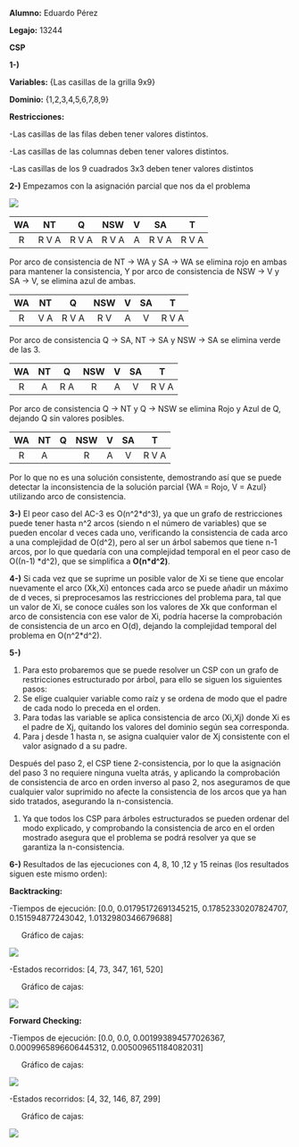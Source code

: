 ﻿**Alumno:** Eduardo Pérez

**Legajo:** 13244

**CSP**

**1-)** 

**Variables:** {Las casillas de la grilla 9x9}

**Dominio:** {1,2,3,4,5,6,7,8,9}

**Restricciones:**

-Las casillas de las filas deben tener valores distintos.

-Las casillas de las columnas deben tener valores distintos.

-Las casillas de los 9 cuadrados 3x3 deben tener valores distintos

**2-)** Empezamos con la asignación parcial que nos da el problema

![](Aspose.Words.7f216151-f765-4824-af0d-46cf3762f5f9.001.png)

|WA|NT|Q|NSW|V|SA|T|
| :-: | :-: | :-: | :-: | :-: | :-: | :-: |
|R|R V A|R V A|R V A|A|R V A|R V A|

Por arco de consistencia de NT -> WA y SA -> WA se elimina rojo en ambas para mantener la consistencia, Y por arco de consistencia de NSW -> V y SA -> V, se elimina azul de ambas.

|WA|NT|Q|NSW|V|SA|T|
| :-: | :-: | :-: | :-: | :-: | :-: | :-: |
|R|V A|R V A|R V|A|V|R V A|


Por arco de consistencia Q -> SA, NT -> SA y NSW -> SA se elimina verde de las 3.

|WA|NT|Q|NSW|V|SA|T|
| :-: | :-: | :-: | :-: | :-: | :-: | :-: |
|R|A|R A|R|A|V|R V A|

Por arco de consistencia Q -> NT y Q -> NSW se elimina Rojo y Azul de Q, dejando Q sin valores posibles.

|WA|NT|Q|NSW|V|SA|T|
| :-: | :-: | :-: | :-: | :-: | :-: | :-: |
|R|A||R|A|V|R V A|
Por lo que no es una solución consistente, demostrando así que se puede detectar la inconsistencia de la solución parcial {WA = Rojo, V = Azul} utilizando arco de consistencia.

**3-)** El peor caso del AC-3 es O(n^2\*d^3), ya que un grafo de restricciones puede tener hasta n^2 arcos (siendo n el número de variables) que se pueden encolar d veces cada uno, verificando la consistencia de cada arco a una complejidad de O(d^2), pero al ser un árbol sabemos que tiene n-1 arcos, por lo que quedaría con una complejidad temporal en el peor caso de O((n-1) \*d^2), que se simplifica a **O(n\*d^2)**.

**4-)** Si cada vez que se suprime un posible valor de Xi se tiene que encolar nuevamente el arco (Xk,Xi) entonces cada arco se puede añadir un máximo de d veces, si preprocesamos las restricciones del problema para, tal que un valor de Xi, se conoce cuáles son los valores de Xk que conforman el arco de consistencia con ese valor de Xi, podría hacerse la comprobación de consistencia de un arco en O(d), dejando la complejidad temporal del problema en O(n^2\*d^2).

**5-)** 

1) Para esto probaremos que se puede resolver un CSP con un grafo de restricciones estructurado por árbol, para ello se siguen los siguientes pasos:
1) Se elige cualquier variable como raíz y se ordena de modo que el padre de cada nodo lo preceda en el orden.
1) Para todas las variable se aplica consistencia de arco (Xi,Xj) donde Xi es el padre de Xj, quitando los valores del dominio según sea corresponda.
1) Para j desde 1 hasta n, se asigna cualquier valor de Xj consistente con el valor asignado d a su padre.

Después del paso 2, el CSP tiene 2-consistencia, por lo que la asignación del paso 3 no requiere ninguna vuelta atrás, y aplicando la comprobación de consistencia de arco en orden inverso al paso 2, nos aseguramos de que cualquier valor suprimido no afecte la consistencia de los arcos que ya han sido tratados, asegurando la n-consistencia.

1) Ya que todos los CSP para árboles estructurados se pueden ordenar del modo explicado, y comprobando la consistencia de arco en el orden mostrado asegura que el problema se podrá resolver ya que se garantiza la n-consistencia.








**6-)** Resultados de las ejecuciones con 4, 8, 10 ,12 y 15 reinas (los resultados siguen este mismo orden):

**Backtracking:**

-Tiempos de ejecución: [0.0, 0.01795172691345215, 0.17852330207824707, 0.151594877243042, 1.0132980346679688]

`	`Gráfico de cajas:

![](Aspose.Words.7f216151-f765-4824-af0d-46cf3762f5f9.002.png)

-Estados recorridos: [4, 73, 347, 161, 520]

`	`Gráfico de cajas:

![](Aspose.Words.7f216151-f765-4824-af0d-46cf3762f5f9.003.png)

**Forward Checking:**

-Tiempos de ejecución: [0.0, 0.0, 0.001993894577026367, 0.0009965896606445312, 0.005009651184082031]

`	`Gráfico de cajas:

![](Aspose.Words.7f216151-f765-4824-af0d-46cf3762f5f9.004.png)

-Estados recorridos: [4, 32, 146, 87, 299]

`	`Gráfico de cajas:

![](Aspose.Words.7f216151-f765-4824-af0d-46cf3762f5f9.005.png)
